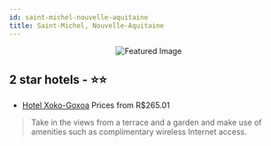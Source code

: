 ```yaml
---
id: saint-michel-nouvelle-aquitaine
title: Saint-Michel, Nouvelle-Aquitaine
---
```


<center><img src="https://i.travelapi.com/hotels/5000000/4030000/4026500/4026442/a054cb87_z.jpg" alt="Featured Image" /></center>


##  2 star hotels - ⭐️⭐️

-    [Hotel Xoko-Goxoa](https://www.hurb.com/br/hotels/saint-michel/hotel-xoko-goxoa-JNP-JP938242?cmp=18055) Prices from R$265.01
   > Take in the views from a terrace and a garden and make use of amenities such as complimentary wireless Internet access.
